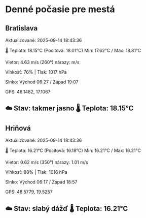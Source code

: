 ﻿# Denné počasie pre mestá

## Bratislava
Aktualizované: 2025-09-14 18:43:36

🌡️ Teplota: 18.15°C 
(Pocitová: 18.01°C)
Min: 17.62°C / Max: 18.81°C

Vietor: 4.63 m/s    (260°) 
nárazy:  m/s

Vlhkosť: 76% | Tlak: 1017 hPa

Slnko: Východ 06:27 / Západ 19:07

GPS: 48.1482, 17.1067

☁️ Stav: takmer jasno        🌡️ Teplota: 18.15°C
---

## Hriňová
Aktualizované: 2025-09-14 18:43:36

🌡️ Teplota: 16.21°C 
(Pocitová: 16.18°C)
Min: 16.21°C / Max: 16.21°C

Vietor: 0.62 m/s (350°)
nárazy: 1.01 m/s

Vlhkosť: 88% | Tlak: 1016 hPa

Slnko: Východ 06:17 / Západ 18:57

GPS: 48.5779, 19.5257

☁️ Stav: slabý dážď        🌡️ Teplota: 16.21°C
---
